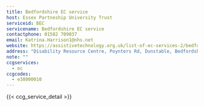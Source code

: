 ```yaml
---
title: Bedfordshire EC service
host: Essex Partneship University Trust
serviceid: BEC
servicename: Bedfordshire EC service
contactphone: 01582 709037
email: Katrina.Harrison1@nhs.net
website: https://assistivetechnology.org.uk/list-of-ec-services-2/bedfordshire-ec-service-dunstable/
address: "Disability Resource Centre, Poynters Rd, Dunstable, Bedfordshire   LU5 4TP  (internal courier S113)"
note: ""
ccgservices:
  - ec
ccgcodes:
  - e38000010
---
```


{{< ccg_service_detail >}}
